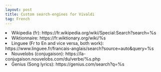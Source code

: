 ```yaml
---
layout: post
title: Custom search-engines for Vivaldi
tag: French
---
```


<li>Wikipedia (fr): https://fr.wikipedia.org/wiki/Special:Search?search=%s </li>
<li>Wiktionnaire: https://fr.wiktionary.org/wiki/%s</li>
<li>Linguee (Fr to En and vice versa, both work): https://www.linguee.fr/francais-anglais/search?source=auto&query=%s</li>
<li>Nouvelobs (conjugaison): https://la-conjugaison.nouvelobs.com/du/verbe/%s.php</li>
<li>Genius (Song lyrics): https://genius.com/search?q=%s</li>
